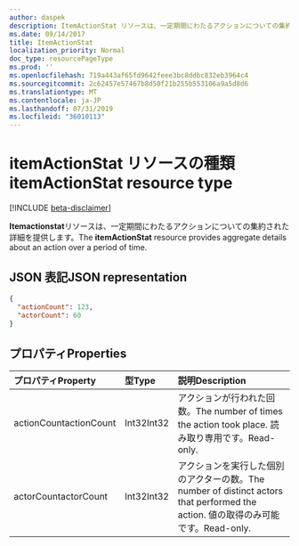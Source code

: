 ```yaml
---
author: daspek
description: ItemActionStat リソースは、一定期間にわたるアクションについての集約された詳細を提供します。
ms.date: 09/14/2017
title: ItemActionStat
localization_priority: Normal
doc_type: resourcePageType
ms.prod: ''
ms.openlocfilehash: 719a443af65fd9642feee3bc8ddbc832eb3964c4
ms.sourcegitcommit: 2c62457e57467b8d50f21b255b553106a9a5d8d6
ms.translationtype: MT
ms.contentlocale: ja-JP
ms.lasthandoff: 07/31/2019
ms.locfileid: "36010113"
---
```

# <a name="itemactionstat-resource-type"></a><span data-ttu-id="6eeb5-103">itemActionStat リソースの種類</span><span class="sxs-lookup"><span data-stu-id="6eeb5-103">itemActionStat resource type</span></span>

[!INCLUDE [beta-disclaimer](../../includes/beta-disclaimer.md)]

<span data-ttu-id="6eeb5-104">**Itemactionstat**リソースは、一定期間にわたるアクションについての集約された詳細を提供します。</span><span class="sxs-lookup"><span data-stu-id="6eeb5-104">The **itemActionStat** resource provides aggregate details about an action over a period of time.</span></span>

## <a name="json-representation"></a><span data-ttu-id="6eeb5-105">JSON 表記</span><span class="sxs-lookup"><span data-stu-id="6eeb5-105">JSON representation</span></span>

<!-- {
  "blockType": "resource",
  "optionalProperties": [ ],
  "@type": "microsoft.graph.itemActionStat",
}-->

```json
{
  "actionCount": 123,
  "actorCount": 60
}
```

## <a name="properties"></a><span data-ttu-id="6eeb5-106">プロパティ</span><span class="sxs-lookup"><span data-stu-id="6eeb5-106">Properties</span></span>

| <span data-ttu-id="6eeb5-107">プロパティ</span><span class="sxs-lookup"><span data-stu-id="6eeb5-107">Property</span></span>    | <span data-ttu-id="6eeb5-108">型</span><span class="sxs-lookup"><span data-stu-id="6eeb5-108">Type</span></span>  | <span data-ttu-id="6eeb5-109">説明</span><span class="sxs-lookup"><span data-stu-id="6eeb5-109">Description</span></span>
|:------------|:------|:-------------------------------------------------------
| <span data-ttu-id="6eeb5-110">actionCount</span><span class="sxs-lookup"><span data-stu-id="6eeb5-110">actionCount</span></span> | <span data-ttu-id="6eeb5-111">Int32</span><span class="sxs-lookup"><span data-stu-id="6eeb5-111">Int32</span></span> | <span data-ttu-id="6eeb5-112">アクションが行われた回数。</span><span class="sxs-lookup"><span data-stu-id="6eeb5-112">The number of times the action took place.</span></span> <span data-ttu-id="6eeb5-113">読み取り専用です。</span><span class="sxs-lookup"><span data-stu-id="6eeb5-113">Read-only.</span></span>
| <span data-ttu-id="6eeb5-114">actorCount</span><span class="sxs-lookup"><span data-stu-id="6eeb5-114">actorCount</span></span>  | <span data-ttu-id="6eeb5-115">Int32</span><span class="sxs-lookup"><span data-stu-id="6eeb5-115">Int32</span></span> | <span data-ttu-id="6eeb5-116">アクションを実行した個別のアクターの数。</span><span class="sxs-lookup"><span data-stu-id="6eeb5-116">The number of distinct actors that performed the action.</span></span> <span data-ttu-id="6eeb5-117">値の取得のみ可能です。</span><span class="sxs-lookup"><span data-stu-id="6eeb5-117">Read-only.</span></span>

<!--
{
  "type": "#page.annotation",
  "description": "The ItemActionStat object provides aggregate details about an action over a period of time.",
  "keywords": "activities,activity,action,analytics",
  "section": "documentation",
  "tocPath": "Resources/ItemActionStat",
  "suppressions": []
}
-->
